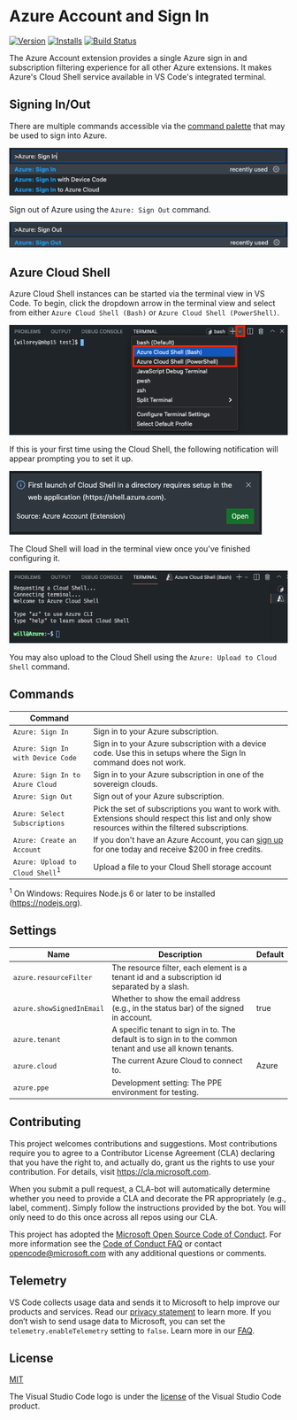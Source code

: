 # Azure Account and Sign In

<!-- region exclude-from-marketplace -->

[![Version](https://img.shields.io/visual-studio-marketplace/v/ms-vscode.azure-account.svg)](https://marketplace.visualstudio.com/items?itemName=ms-vscode.azure-account) [![Installs](https://img.shields.io/visual-studio-marketplace/i/ms-vscode.azure-account.svg)](https://marketplace.visualstudio.com/items?itemName=ms-vscode.azure-account) [![Build Status](https://dev.azure.com/ms-azuretools/AzCode/_apis/build/status/vscode-azure-account?branchName=main)](https://dev.azure.com/ms-azuretools/AzCode/_build/latest?definitionId=37&branchName=main)

<!-- endregion exclude-from-marketplace -->

The Azure Account extension provides a single Azure sign in and subscription filtering experience for all other Azure extensions. It makes Azure's Cloud Shell service available in VS Code's integrated terminal.

## Signing In/Out

There are multiple commands accessible via the [command palette](https://aka.ms/AAephuz) that may be used to sign into Azure.

![Sign in commands in the command palette](resources/readme/signInCommands.png)

Sign out of Azure using the `Azure: Sign Out` command.

![The sign out command in the command palette](resources/readme/signOutCommand.png)

## Azure Cloud Shell

Azure Cloud Shell instances can be started via the terminal view in VS Code. To begin, click the
dropdown arrow in the terminal view and select from either `Azure Cloud Shell (Bash)` or
`Azure Cloud Shell (PowerShell)`.

![VS Code terminal view with context menu](resources/readme/terminalViewWithMenu.png)

If this is your first time using the Cloud Shell, the following notification will appear prompting
you to set it up.

!["Must setup cloud shell" notification](resources/readme/mustSetupCloudShell.png)

The Cloud Shell will load in the terminal view once you've finished configuring it.

![The Azure Cloud Shell in the terminal window](resources/readme/cloudShell.png)

You may also upload to the Cloud Shell using the `Azure: Upload to Cloud Shell` command.

## Commands

| Command |  |
| --- | --- |
| `Azure: Sign In`  | Sign in to your Azure subscription.
| `Azure: Sign In with Device Code` | Sign in to your Azure subscription with a device code. Use this in setups where the Sign In command does not work.
| `Azure: Sign In to Azure Cloud` | Sign in to your Azure subscription in one of the sovereign clouds.
| `Azure: Sign Out` | Sign out of your Azure subscription.
| `Azure: Select Subscriptions` | Pick the set of subscriptions you want to work with. Extensions should respect this list and only show resources within the filtered subscriptions.
| `Azure: Create an Account`  | If you don't have an Azure Account, you can [sign up](https://azure.microsoft.com/en-us/free/?utm_source=campaign&utm_campaign=vscode-azure-account&mktingSource=vscode-azure-account) for one today and receive $200 in free credits.
| `Azure: Upload to Cloud Shell`<sup>1</sup> | Upload a file to your Cloud Shell storage account

<sup>1</sup> On Windows: Requires Node.js 6 or later to be installed (https://nodejs.org).

## Settings

| Name | Description | Default |
| --- | --- | --- |
| `azure.resourceFilter` | The resource filter, each element is a tenant id and a subscription id separated by a slash.	 |
| `azure.showSignedInEmail` | Whether to show the email address (e.g., in the status bar) of the signed in account.	 | true
| `azure.tenant` | A specific tenant to sign in to. The default is to sign in to the common tenant and use all known tenants. |
| `azure.cloud` | The current Azure Cloud to connect to. | Azure
| `azure.ppe` | Development setting: The PPE environment for testing. |

<!-- region exclude-from-marketplace -->

## Contributing

This project welcomes contributions and suggestions.  Most contributions require you to agree to a
Contributor License Agreement (CLA) declaring that you have the right to, and actually do, grant us
the rights to use your contribution. For details, visit https://cla.microsoft.com.

When you submit a pull request, a CLA-bot will automatically determine whether you need to provide
a CLA and decorate the PR appropriately (e.g., label, comment). Simply follow the instructions
provided by the bot. You will only need to do this once across all repos using our CLA.

This project has adopted the [Microsoft Open Source Code of Conduct](https://opensource.microsoft.com/codeofconduct/).
For more information see the [Code of Conduct FAQ](https://opensource.microsoft.com/codeofconduct/faq/) or
contact [opencode@microsoft.com](mailto:opencode@microsoft.com) with any additional questions or comments.

<!-- endregion exclude-from-marketplace -->

## Telemetry

VS Code collects usage data and sends it to Microsoft to help improve our products and services. Read our [privacy statement](https://go.microsoft.com/fwlink/?LinkID=528096&clcid=0x409) to learn more. If you don’t wish to send usage data to Microsoft, you can set the `telemetry.enableTelemetry` setting to `false`. Learn more in our [FAQ](https://go.microsoft.com/fwlink/?linkid=870136).

## License
[MIT](LICENSE.md)

The Visual Studio Code logo is under the [license](https://code.visualstudio.com/license) of the Visual Studio Code product.
